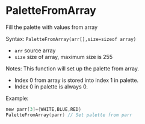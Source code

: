 # PaletteFromArray 

Fill the palette with values from array 

Syntax: `PaletteFromArray(arr[],size=sizeof array)` 

* `arr` source array 
* `size` size of array, maximum size is 255 

Notes: This function will set up the palette from array. 

* Index 0 from array is stored into index 1 in palette. 
* Index 0 in palette is always 0. 

Example: 

```c
new parr[3]={WHITE,BLUE,RED}
PaletteFromArray(parr) // Set palette from parr
```



